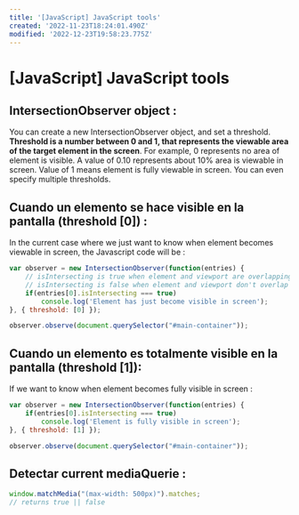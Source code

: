 ```yaml
---
title: '[JavaScript] JavaScript tools'
created: '2022-11-23T18:24:01.490Z'
modified: '2022-12-23T19:58:23.775Z'
---
```


# [JavaScript] JavaScript tools

## IntersectionObserver object : 

You can create a new IntersectionObserver object, and set a threshold.
**Threshold is a number between 0 and 1, that represents the viewable area of the target element in the screen**.
For example, 0 represents no area of element is visible. A value of 0.10 represents about 10% area is viewable in screen. Value of 1 means element is fully viewable in screen.
You can even specify multiple thresholds.

## Cuando un elemento se hace visible en la pantalla (**threshold [0]**) : 
In the current case where we just want to know when element becomes viewable in screen, the Javascript code will be :
```js
var observer = new IntersectionObserver(function(entries) {
	// isIntersecting is true when element and viewport are overlapping
	// isIntersecting is false when element and viewport don't overlap
	if(entries[0].isIntersecting === true)
		console.log('Element has just become visible in screen');
}, { threshold: [0] });

observer.observe(document.querySelector("#main-container"));
```

## Cuando un elemento es totalmente visible en la pantalla (**threshold [1]**):
If we want to know when element becomes fully visible in screen :
```js
var observer = new IntersectionObserver(function(entries) {
	if(entries[0].isIntersecting === true)
		console.log('Element is fully visible in screen');
}, { threshold: [1] });

observer.observe(document.querySelector("#main-container"));
```

## Detectar current mediaQuerie :

```js
window.matchMedia("(max-width: 500px)").matches;
// returns true || false
```
